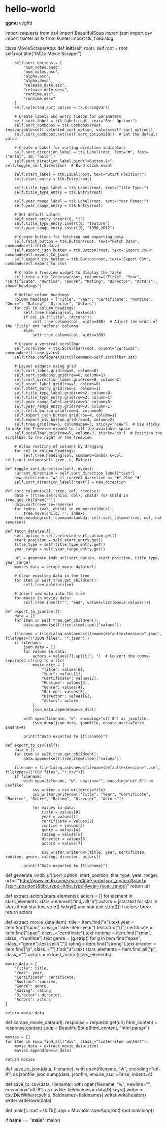 # hello-world 
**ggmu**
vvgffd


import requests
from bs4 import BeautifulSoup
import json
import csv
import tkinter as tk
from tkinter import ttk, filedialog

class MovieScraperApp:
    def __init__(self, root):
        self.root = root
        self.root.title("IMDb Movie Scraper")
        
        self.sort_options = [
            "num_votes,desc",
            "num_votes,asc",
            "alpha,asc",
            "alpha,desc",
            "release_date,asc",
            "release_date,desc",
            "runtime,asc",
            "runtime,desc"
        ]
        self.selected_sort_option = tk.StringVar()
        
        # Create labels and entry fields for parameters
        self.sort_label = ttk.Label(root, text="Sort Option:")
        self.sort_combobox = ttk.Combobox(root, textvariable=self.selected_sort_option, values=self.sort_options)
        self.sort_combobox.set(self.sort_options[0])  # Set the default value

        # Create a Label for sorting direction indicators
        self.sort_direction_label = ttk.Label(root, text="▼", font=("Arial", 10, "bold"))
        self.sort_direction_label.bind("<Button-1>", self.toggle_sort_direction)  # Bind click event
        
        self.start_label = ttk.Label(root, text="Start Position:")
        self.start_entry = ttk.Entry(root)
        
        self.title_type_label = ttk.Label(root, text="Title Type:")
        self.title_type_entry = ttk.Entry(root)
        
        self.year_range_label = ttk.Label(root, text="Year Range:")
        self.year_range_entry = ttk.Entry(root)
        
        # Set default values
        self.start_entry.insert(0, "1")
        self.title_type_entry.insert(0, "feature")
        self.year_range_entry.insert(0, "1950,2012")
        
        # Create buttons for fetching and exporting data
        self.fetch_button = ttk.Button(root, text="Fetch Data", command=self.fetch_data)
        self.export_json_button = ttk.Button(root, text="Export JSON", command=self.export_to_json)
        self.export_csv_button = ttk.Button(root, text="Export CSV", command=self.export_to_csv)
        
        # Create a Treeview widget to display the table
        self.tree = ttk.Treeview(root, columns=("Title", "Year", "Certificate", "Runtime", "Genre", "Rating", "Director", "Actors"), show="headings")

        # Define column headings
        column_headings = ["Title", "Year", "Certificate", "Runtime", "Genre", "Rating", "Director", "Actors"]
        for col in column_headings:
            self.tree.heading(col, text=col)
            if col in ("Title", "Actors"):
                self.tree.column(col, width=300)  # Adjust the width of the "Title" and "Actors" columns
            else:
                self.tree.column(col, width=100)
        
        # Create a vertical scrollbar
        self.scrollbar = ttk.Scrollbar(root, orient="vertical", command=self.tree.yview)
        self.tree.configure(yscrollcommand=self.scrollbar.set)
        
        # Layout widgets using grid
        self.sort_label.grid(row=0, column=0)
        self.sort_combobox.grid(row=0, column=1)
        self.sort_direction_label.grid(row=0, column=2)
        self.start_label.grid(row=1, column=0)
        self.start_entry.grid(row=1, column=1)
        self.title_type_label.grid(row=2, column=0)
        self.title_type_entry.grid(row=2, column=1)
        self.year_range_label.grid(row=3, column=0)
        self.year_range_entry.grid(row=3, column=1)
        self.fetch_button.grid(row=4, column=0)
        self.export_json_button.grid(row=4, column=1)
        self.export_csv_button.grid(row=4, column=2)
        self.tree.grid(row=5, columnspan=3, sticky="nsew")  # Use sticky to make the Treeview expand to fill the available space
        self.scrollbar.grid(row=5, column=3, sticky="ns")  # Position the scrollbar to the right of the Treeview

        # Allow resizing of columns by dragging
        for col in column_headings:
            self.tree.heading(col, command=lambda c=col: self.sort_column(self.tree, c, False))

    def toggle_sort_direction(self, event):
        current_direction = self.sort_direction_label["text"]
        new_direction = "▲" if current_direction == "▼" else "▼"
        self.sort_direction_label["text"] = new_direction

    def sort_column(self, tree, col, reverse):
        data = [(tree.set(child, col), child) for child in tree.get_children('')]
        data.sort(reverse=reverse)
        for index, (val, child) in enumerate(data):
            tree.move(child, '', index)
        tree.heading(col, command=lambda: self.sort_column(tree, col, not reverse))

    def fetch_data(self):
        sort_option = self.selected_sort_option.get()
        start_position = self.start_entry.get()
        title_type = self.title_type_entry.get()
        year_range = self.year_range_entry.get()
        
        url = generate_imdb_url(sort_option, start_position, title_type, year_range)
        movies_data = scrape_movie_data(url)
        
        # Clear existing data in the tree
        for item in self.tree.get_children():
            self.tree.delete(item)
        
        # Insert new data into the tree
        for movie in movies_data:
            self.tree.insert("", "end", values=list(movie.values()))

    def export_to_json(self):
        data = []
        for item in self.tree.get_children():
            data.append(self.tree.item(item)["values"])

        filename = filedialog.asksaveasfilename(defaultextension=".json", filetypes=[("JSON files", "*.json")])
        if filename:
            json_data = []
            for values in data:
                actors = values[7].split(", ")  # Convert the comma-separated string to a list
                movie_dict = {
                    "Title": values[0],
                    "Year": values[1],
                    "Certificate": values[2],
                    "Runtime": values[3],
                    "Genre": values[4],
                    "Rating": values[5],
                    "Director": values[6],
                    "Actors": actors
                }
                json_data.append(movie_dict)

            with open(filename, "w", encoding="utf-8") as jsonfile:
                json.dump(json_data, jsonfile, ensure_ascii=False, indent=4)

            print(f"Data exported to {filename}")

    def export_to_csv(self):
        data = []
        for item in self.tree.get_children():
            data.append(self.tree.item(item)["values"])

        filename = filedialog.asksaveasfilename(defaultextension=".csv", filetypes=[("CSV files", "*.csv")])
        if filename:
            with open(filename, "w", newline="", encoding="utf-8") as csvfile:
                csv_writer = csv.writer(csvfile)
                csv_writer.writerow(["Title", "Year", "Certificate", "Runtime", "Genre", "Rating", "Director", "Actors"])
                
                for values in data:
                    title = values[0]
                    year = values[1]
                    certificate = values[2]
                    runtime = values[3]
                    genre = values[4]
                    rating = values[5]
                    director = values[6]
                    actors = values[7]

                    csv_writer.writerow([title, year, certificate, runtime, genre, rating, director, actors])

            print(f"Data exported to {filename}")

def generate_imdb_url(sort_option, start_position, title_type, year_range):
    url = f"http://www.imdb.com/search/title?sort={sort_option}&start={start_position}&title_type={title_type}&year={year_range}"
    return url

def extract_actors(stars_elements):
    actors = []
    for element in stars_elements:
        stars = element.find_all("a")
        actors = [star.text for star in stars if not star.text.strip().isdigit() and star.text.strip()]
        if actors:
            break
    return actors

def extract_movie_data(item):
    title = item.find("a").text
    year = item.find("span", class_="lister-item-year").text.strip("()")
    certificate = item.find("span", class_="certificate").text
    runtime = item.find("span", class_="runtime").text
    genre = [g.strip() for g in item.find("span", class_="genre").text.split(",")]
    rating = item.find("strong").text
    director = item.find("p", class_="").find("a").text
    stars_elements = item.find_all("p", class_="")
    actors = extract_actors(stars_elements)
    
    movie_data = {
        "Title": title,
        "Year": year,
        "Certificate": certificate,
        "Runtime": runtime,
        "Genre": genre,
        "Rating": rating,
        "Director": director,
        "Actors": actors
    }
    
    return movie_data

def scrape_movie_data(url):
    response = requests.get(url)
    html_content = response.content
    soup = BeautifulSoup(html_content, "html.parser")

    movies = []
    for item in soup.find_all("div", class_="lister-item-content"):
        movie_data = extract_movie_data(item)
        movies.append(movie_data)
    
    return movies

def save_to_json(data, filename):
    with open(filename, "w", encoding="utf-8") as jsonfile:
        json.dump(data, jsonfile, ensure_ascii=False, indent=4)

def save_to_csv(data, filename):
    with open(filename, "w", newline="", encoding="utf-8") as csvfile:
        fieldnames = data[0].keys()
        writer = csv.DictWriter(csvfile, fieldnames=fieldnames)
        writer.writeheader()
        writer.writerows(data)

def main():
    root = tk.Tk()
    app = MovieScraperApp(root)
    root.mainloop()

if __name__ == "__main__":
    main()

